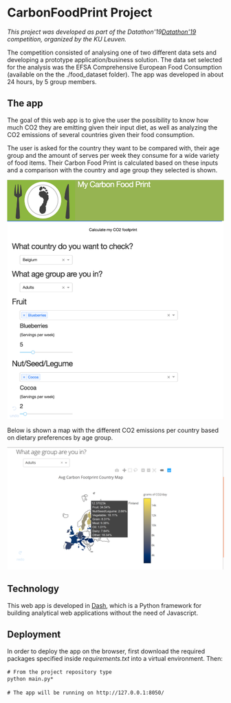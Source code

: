 # CarbonFoodPrint Project

_This project was developed as part of the Datathon'19[Datathon'19](http://datathon.cs.kuleuven.be/) competition, organized by the KU Leuven._

The competition consisted of analysing one of two different data sets and developing a prototype application/business solution. The data set selected for the analysis was the EFSA Comprehensive European Food Consumption (available on the the ./food_dataset folder). The app was developed in about 24 hours, by 5 group members.



## The app

The goal of this web app is to give the user the possibility to know how much CO2 they are emitting given their input diet, as well as analyzing the CO2 emissions of several countries given their food consumption.

The user is asked for the country they want to be compared with, their age group and the amount of serves per week they consume for a wide variety of food items. Their Carbon Food Print is calculated based on these inputs and a comparison with the country and age group they selected is shown.

![User Input](user_input.png)


Below is shown a map with the different CO2 emissions per country based on dietary preferences by age group.

![MyCarbonFoodPrint Map](CarbonFoodPrintMap.png)



## Technology

This web app is developed in [Dash](https://plot.ly/products/dash/), which is a Python framework for building analytical web applications without the need of Javascript.



## Deployment

In order to deploy the app on the browser, first download the required packages specified inside *requirements.txt* into a virtual environment. Then:

```
# From the project repository type
python main.py*

# The app will be running on http://127.0.0.1:8050/

